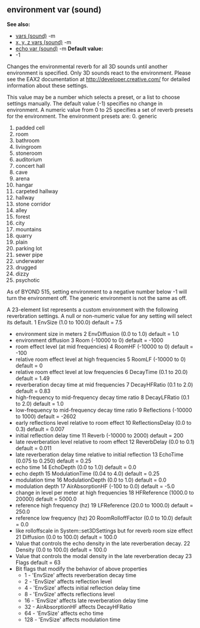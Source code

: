 ## environment var (sound)
**See also:**
*   [vars (sound)](/ref/sound/var.md) -m
*   [x, y, z vars (sound)](/ref/sound/var/xyz.md) -m
*   [echo var (sound)](/ref/sound/var/echo.md) -m<!-- -->
**Default value:**
*   -1


Changes the environmental reverb for all 3D sounds until
another environment is specified. Only 3D sounds react to the
environment. Please see the EAX2 documentation at
http://developer.creative.com/ for detailed information about these
settings. 

This value may be a number which selects a preset, or
a list to choose settings manually. The default value (-1) specifies no
change in environment. A numeric value from 0 to 25 specifies a set of
reverb presets for the environment. The environment presets are:
0.  generic
1.  padded cell
2.  room
3.  bathroom
4.  livingroom
5.  stoneroom
6.  auditorium
7.  concert hall
8.  cave
9.  arena
10. hangar
11. carpeted hallway
12. hallway
13. stone corridor
14. alley
15. forest
16. city
17. mountains
18. quarry
19. plain
20. parking lot
21. sewer pipe
22. underwater
23. drugged
24. dizzy
25. psychotic


As of BYOND 515, setting environment to a negative number below
-1 will turn the environment off. The generic environment is not the
same as off. 

A 23-element list represents a custom environment
with the following reverbration settings. A null or non-numeric value
for any setting will select its default.
1 EnvSize (1.0 to 100.0) default = 7.5
*   environment size in meters
2 EnvDiffusion (0.0 to 1.0) default = 1.0
*   environment diffusion
3 Room (-10000 to 0) default = -1000
*   room effect level (at mid frequencies)
4 RoomHF (-10000 to 0) default = -100
*   relative room effect level at high frequencies
5 RoomLF (-10000 to 0) default = 0
*   relative room effect level at low frequencies
6 DecayTime (0.1 to 20.0) default = 1.49
*   reverberation decay time at mid frequencies
7 DecayHFRatio (0.1 to 2.0) default = 0.83
*   high-frequency to mid-frequency decay time ratio
8 DecayLFRatio (0.1 to 2.0) default = 1.0
*   low-frequency to mid-frequency decay time ratio
9 Reflections (-10000 to 1000) default = -2602
*   early reflections level relative to room effect
10 ReflectionsDelay (0.0 to 0.3) default = 0.007
*   initial reflection delay time
11 Reverb (-10000 to 2000) default = 200
*   late reverberation level relative to room effect
12 ReverbDelay (0.0 to 0.1) default = 0.011
*   late reverberation delay time relative to initial reflection
13 EchoTime (0.075 to 0.250) default = 0.25
*   echo time
14 EchoDepth (0.0 to 1.0) default = 0.0
*   echo depth
15 ModulationTime (0.04 to 4.0) default = 0.25
*   modulation time
16 ModulationDepth (0.0 to 1.0) default = 0.0
*   modulation depth
17 AirAbsorptionHF (-100 to 0.0) default = -5.0
*   change in level per meter at high frequencies
18 HFReference (1000.0 to 20000) default = 5000.0
*   reference high frequency (hz)
19 LFReference (20.0 to 1000.0) default = 250.0
*   reference low frequency (hz)
20 RoomRolloffFactor (0.0 to 10.0) default = 0.0
*   like rolloffscale in System::set3DSettings but for reverb room size
    effect
21 Diffusion (0.0 to 100.0) default = 100.0
*   Value that controls the echo density in the late reverberation
    decay.
22 Density (0.0 to 100.0) default = 100.0
*   Value that controls the modal density in the late reverberation
    decay
23 Flags default = 63
*   Bit flags that modify the behavior of above properties
    -   1 - \'EnvSize\' affects reverberation decay time
    -   2 - \'EnvSize\' affects reflection level
    -   4 - \'EnvSize\' affects initial reflection delay time
    -   8 - \'EnvSize\' affects reflections level
    -   16 - \'EnvSize\' affects late reverberation delay time
    -   32 - AirAbsorptionHF affects DecayHFRatio
    -   64 - \'EnvSize\' affects echo time
    -   128 - \'EnvSize\' affects modulation time
